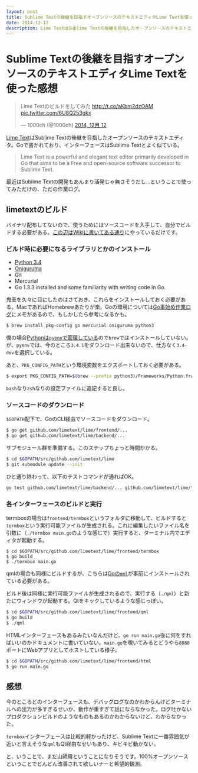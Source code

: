 ```yaml
---
layout: post
title: Sublime Textの後継を目指すオープンソースのテキストエディタLime Textを使った感想
date: 2014-12-12
description: Lime TextはSublime Textの後継を目指したオープンソースのテキストエディタ。
---
```


# Sublime Textの後継を目指すオープンソースのテキストエディタLime Textを使った感想

<blockquote class="twitter-tweet" lang="ja"><p>Lime Textのビルドをしてみた <a href="http://t.co/aKbm2dzOAM">http://t.co/aKbm2dzOAM</a> <a href="http://t.co/6U8Q253gkx">pic.twitter.com/6U8Q253gkx</a></p>&mdash; 1000ch (@1000ch) <a href="https://twitter.com/1000ch/status/543280276399337473">2014, 12月 12</a></blockquote>

[Lime Text](http://limetext.org/)はSublime Textの後継を目指したオープンソースのテキストエディタ。Goで書かれており、インターフェースはSublime Textとよく似ている。

>Lime Text is a powerful and elegant text editor primarily developed in Go that aims to be a Free and open-source software successor to Sublime Text.

最近はSublime Textの開発もあんまり活発じゃ無さそうだし…ということで使ってみただけの、ただの作業ログ。

## limetextのビルド

バイナリ配布してないので、使うためにはソースコードを入手して、自分でビルドする必要がある。[この辺はWikiに書いてある通り](https://github.com/limetext/lime/wiki/Building)にやっているだけです。

### ビルド時に必要になるライブラリとかのインストール

- [Python 3.4](https://www.python.org/download/releases/3.4.0/)
- [Oniguruma](http://www.geocities.jp/kosako3/oniguruma/index_ja.html)
- Git
- Mercurial
- Go 1.3.3 installed and some familiarity with writing code in Go.

鬼車を久々に目にしたのはさておき、これらをインストールしておく必要がある。MacであればHomebrewあたりが楽。Goの環境については[Go事始め作業ログ](http://qiita.com/1000ch/items/e42e7c28cf7a7b798a02)にメモがあるので、もしかしたら参考になるかも。

```bash
$ brew install pkg-config go mercurial oniguruma python3
```

僕の場合[Pythonは`pyenv`で管理している](http://qiita.com/1000ch/items/93841f76ea52551b6a97)ので`brew`ではインストールしていない。が、`pyenv`では、今のところ`3.4.1`をダウンロード出来ないので、仕方なく`3.4-dev`を選択している。

あと、`PKG_CONFIG_PATH`という環境変数をエクスポートしておく必要がある。

```bash
$ export PKG_CONFIG_PATH=$(brew --prefix python3)/Frameworks/Python.framework/Versions/3.4/lib/pkgconfig
```

`bash`なり`zsh`なりの設定ファイルに追記すると良し。

### ソースコードのダウンロード

`$GOPATH`配下で、GoのCLI経由でソースコードをダウンロード。

```bash
$ go get github.com/limetext/lime/frontend/...
$ go get github.com/limetext/lime/backend/...
```

サブモジュール群を準備する。このステップちょっと時間かかる。

```bash
$ cd $GOPATH/src/github.com/limetext/lime
$ git submodule update --init
```

ひと通り終わって、以下のテストコマンドが通ればOK。

```bash
go test github.com/limetext/lime/backend/... github.com/limetext/lime/frontend/...
```

### 各インターフェースのビルドと実行

termboxの場合は`frontend/termbox`というフォルダに移動して、ビルドすると`termbox`という実行可能ファイルが生成される。これに編集したいファイル名を引数に（`./termbox main.go`のような感じで）実行すると、ターミナル内でエディタが起動する。

```
$ cd $GOPATH/src/github.com/limetext/lime/frontend/termbox
$ go build
$ ./termbox main.go
```

qmlの場合も同様にビルドするが、こちらは[Goの`qml`](https://github.com/go-qml/qml)が事前にインストールされている必要がある。

ビルド後は同様に実行可能ファイルが生成されるので、実行する（`./qml`）と新たにウィンドウが起動する。Qtをキックしているような感じっぽい。

```bash
$ cd $GOPATH/src/github.com/limetext/lime/frontend/qml
$ go build
$ ./qml
```

HTMLインターフェースもあるみたいなんだけど、`go run main.go`後に何をすればいいのかドキュメントに書いていない。`main.go`を覗いてみるとどうやら`8080`ポートにWebアプリとしてホストしている様子。

```bash
$ cd $GOPATH/src/github.com/limetext/lime/frontend/html
$ go run main.go
```

## 感想

今のところどのインターフェースも、デバッグログなのかわからんけどターミナルへの出力が多すぎるせいか、動作が重すぎて話にならなかった。ログ吐かないプロダクションビルドのようなものもあるのかわからないけど、わからなかった。

`termbox`インターフェースは比較的軽かったけど、Sublime Textに一番雰囲気が近いと言えそうな`qml`もQt経由なせいもあり、キビキビ動かない。

と、いうことで、まだ山師用ということになりそうです。100%オープンソースということでどんどん改善されて欲しいナーと希望的観測。
